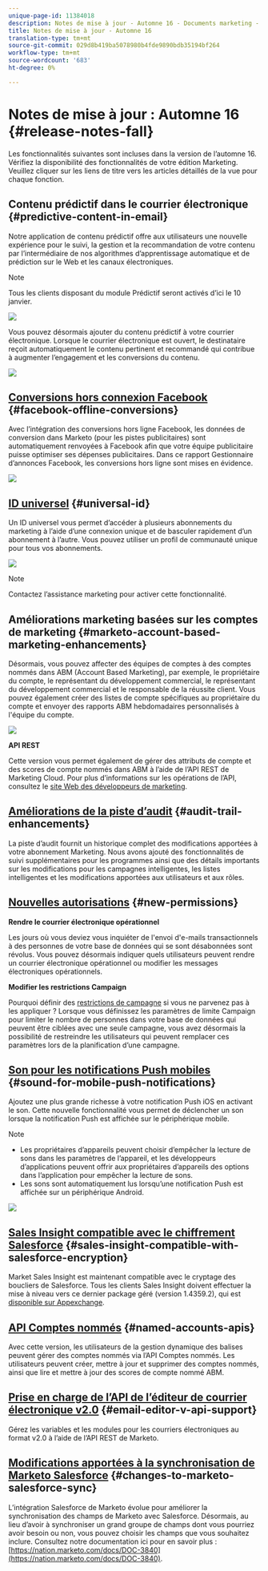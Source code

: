 ```yaml
---
unique-page-id: 11384018
description: Notes de mise à jour - Automne 16 - Documents marketing - Documentation du produit
title: Notes de mise à jour - Automne 16
translation-type: tm+mt
source-git-commit: 029d8b419ba5078980b4fde9890bdb35194bf264
workflow-type: tm+mt
source-wordcount: '683'
ht-degree: 0%

---
```



# Notes de mise à jour : Automne 16 {#release-notes-fall}

Les fonctionnalités suivantes sont incluses dans la version de l’automne 16. Vérifiez la disponibilité des fonctionnalités de votre édition Marketing. Veuillez cliquer sur les liens de titre vers les articles détaillés de la vue pour chaque fonction.

## Contenu prédictif dans le courrier électronique {#predictive-content-in-email}

Notre application de contenu prédictif offre aux utilisateurs une nouvelle expérience pour le suivi, la gestion et la recommandation de votre contenu par l’intermédiaire de nos algorithmes d’apprentissage automatique et de prédiction sur le Web et les canaux électroniques.

>[!NOTE]
>
>Tous les clients disposant du module Prédictif seront activés d’ici le 10 janvier.

![](assets/shafe.png)

Vous pouvez désormais ajouter du contenu prédictif à votre courrier électronique. Lorsque le courrier électronique est ouvert, le destinataire reçoit automatiquement le contenu pertinent et recommandé qui contribue à augmenter l’engagement et les conversions du contenu.

![](assets/predictive.png)

## [Conversions hors connexion Facebook](/help/marketo/product-docs/demand-generation/facebook/understanding-facebook-offline-conversions.md) {#facebook-offline-conversions}

Avec l’intégration des conversions hors ligne Facebook, les données de conversion dans Marketo (pour les pistes publicitaires) sont automatiquement renvoyées à Facebook afin que votre équipe publicitaire puisse optimiser ses dépenses publicitaires. Dans ce rapport Gestionnaire d’annonces Facebook, les conversions hors ligne sont mises en évidence.

![](assets/facebook.png)

## [ID universel](/help/marketo/product-docs/administration/settings/using-a-universal-id-for-subscription-login.md) {#universal-id}

Un ID universel vous permet d’accéder à plusieurs abonnements du marketing à l’aide d’une connexion unique et de basculer rapidement d’un abonnement à l’autre. Vous pouvez utiliser un profil de communauté unique pour tous vos abonnements.

![](assets/image2016-11-3-15-3a10-3a16.png)

>[!NOTE]
>
>Contactez l’assistance marketing pour activer cette fonctionnalité.

## Améliorations marketing basées sur les comptes de marketing {#marketo-account-based-marketing-enhancements}

Désormais, vous pouvez affecter des équipes de comptes à des comptes nommés dans ABM (Account Based Marketing), par exemple, le propriétaire du compte, le représentant du développement commercial, le représentant du développement commercial et le responsable de la réussite client. Vous pouvez également créer des listes de compte spécifiques au propriétaire du compte et envoyer des rapports ABM hebdomadaires personnalisés à l&#39;équipe du compte.

![](assets/account-team-11-15-16.png)

**API REST**

Cette version vous permet également de gérer des attributs de compte et des scores de compte nommés dans ABM à l’aide de l’API REST de Marketing Cloud. Pour plus d’informations sur les opérations de l’API, consultez le [site Web des développeurs de marketing](https://developers.marketo.com/rest-api/lead-database/named-accounts).

## [Améliorations de la piste d’audit](/help/marketo/product-docs/administration/audit-trail/change-details-in-audit-trail.md) {#audit-trail-enhancements}

La piste d’audit fournit un historique complet des modifications apportées à votre abonnement Marketing. Nous avons ajouté des fonctionnalités de suivi supplémentaires pour les programmes ainsi que des détails importants sur les modifications pour les campagnes intelligentes, les listes intelligentes et les modifications apportées aux utilisateurs et aux rôles.

## [Nouvelles autorisations](/help/marketo/product-docs/administration/users-and-roles/managing-user-roles-and-permissions/descriptions-of-role-permissions.md) {#new-permissions}

**Rendre le courrier électronique opérationnel**

Les jours où vous deviez vous inquiéter de l&#39;envoi d&#39;e-mails transactionnels à des personnes de votre base de données qui se sont désabonnées sont révolus. Vous pouvez désormais indiquer quels utilisateurs peuvent rendre un courrier électronique opérationnel ou modifier les messages électroniques opérationnels.

**Modifier les restrictions Campaign**

Pourquoi définir des [restrictions de campagne](/help/marketo/product-docs/administration/email-setup/enable-person-restrictions-for-smart-campaigns.md) si vous ne parvenez pas à les appliquer ? Lorsque vous définissez les paramètres de limite Campaign pour limiter le nombre de personnes dans votre base de données qui peuvent être ciblées avec une seule campagne, vous avez désormais la possibilité de restreindre les utilisateurs qui peuvent remplacer ces paramètres lors de la planification d’une campagne.

## [Son pour les notifications Push mobiles](/help/marketo/product-docs/mobile-marketing/push-notifications/configure-mobile-push-notification.md) {#sound-for-mobile-push-notifications}

Ajoutez une plus grande richesse à votre notification Push iOS en activant le son. Cette nouvelle fonctionnalité vous permet de déclencher un son lorsque la notification Push est affichée sur le périphérique mobile.

>[!NOTE]
>
>* Les propriétaires d’appareils peuvent choisir d’empêcher la lecture de sons dans les paramètres de l’appareil, et les développeurs d’applications peuvent offrir aux propriétaires d’appareils des options dans l’application pour empêcher la lecture de sons.
>* Les sons sont automatiquement lus lorsqu’une notification Push est affichée sur un périphérique Android.


![](assets/sound-for-push-notifications.png)

## [Sales Insight compatible avec le chiffrement Salesforce](/help/marketo/product-docs/marketo-sales-insight/msi-for-salesforce/installation/install-marketo-sales-insight-package-in-salesforce-appexchange.md) {#sales-insight-compatible-with-salesforce-encryption}

Market Sales Insight est maintenant compatible avec le cryptage des boucliers de Salesforce. Tous les clients Sales Insight doivent effectuer la mise à niveau vers ce dernier package géré (version 1.4359.2), qui est [disponible sur Appexchange](https://appexchange.salesforce.com/listingDetail?listingId=a0N30000001SVZmEAO).

## [API Comptes nommés](https://developers.marketo.com/rest-api/lead-database/named-accounts/) {#named-accounts-apis}

Avec cette version, les utilisateurs de la gestion dynamique des balises peuvent gérer des comptes nommés via l’API Comptes nommés. Les utilisateurs peuvent créer, mettre à jour et supprimer des comptes nommés, ainsi que lire et mettre à jour des scores de compte nommé ABM.

## [Prise en charge de l’API de l’éditeur de courrier électronique v2.0](https://developers.marketo.com/rest-api/assets/emails/) {#email-editor-v-api-support}

Gérez les variables et les modules pour les courriers électroniques au format v2.0 à l’aide de l’API REST de Marketo.

## [Modifications apportées à la synchronisation de Marketo Salesforce](https://nation.marketo.com/docs/DOC-3840) {#changes-to-marketo-salesforce-sync}

L’intégration Salesforce de Marketo évolue pour améliorer la synchronisation des champs de Marketo avec Salesforce. Désormais, au lieu d’avoir à synchroniser un grand groupe de champs dont vous pourriez avoir besoin ou non, vous pouvez choisir les champs que vous souhaitez inclure. Consultez notre documentation ici pour en savoir plus : [https://nation.marketo.com/docs/DOC-3840](https://nation.marketo.com/docs/DOC-3840).
